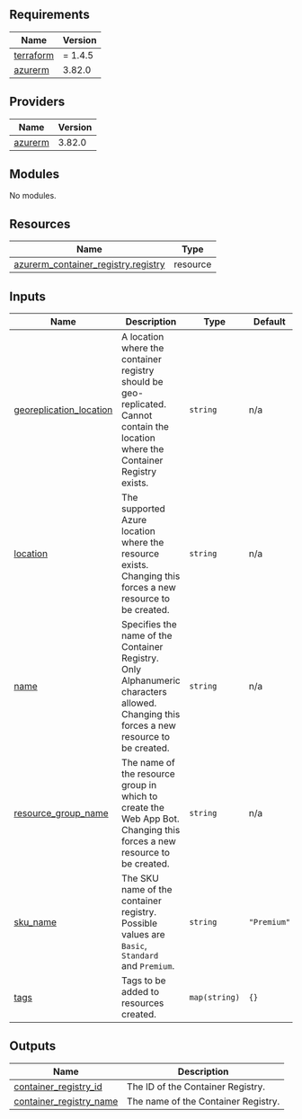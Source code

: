 <!-- BEGINNING OF PRE-COMMIT-TERRAFORM DOCS HOOK --->
## Requirements

| Name | Version |
|------|---------|
| <a name="requirement_terraform"></a> [terraform](#requirement\_terraform) | = 1.4.5 |
| <a name="requirement_azurerm"></a> [azurerm](#requirement\_azurerm) | 3.82.0 |

## Providers

| Name | Version |
|------|---------|
| <a name="provider_azurerm"></a> [azurerm](#provider\_azurerm) | 3.82.0 |

## Modules

No modules.

## Resources

| Name | Type |
|------|------|
| [azurerm_container_registry.registry](https://registry.terraform.io/providers/hashicorp/azurerm/3.82.0/docs/resources/container_registry) | resource |

## Inputs

| Name | Description | Type | Default | Required |
|------|-------------|------|---------|:--------:|
| <a name="input_georeplication_location"></a> [georeplication\_location](#input\_georeplication\_location) | A location where the container registry should be geo-replicated.<br>Cannot contain the location where the Container Registry exists. | `string` | n/a | yes |
| <a name="input_location"></a> [location](#input\_location) | The supported Azure location where the resource exists. <br>Changing this forces a new resource to be created. | `string` | n/a | yes |
| <a name="input_name"></a> [name](#input\_name) | Specifies the name of the Container Registry. <br>Only Alphanumeric characters allowed. Changing this forces a new <br>resource to be created. | `string` | n/a | yes |
| <a name="input_resource_group_name"></a> [resource\_group\_name](#input\_resource\_group\_name) | The name of the resource group in which to create the Web App Bot. <br>Changing this forces a new resource to be created. | `string` | n/a | yes |
| <a name="input_sku_name"></a> [sku\_name](#input\_sku\_name) | The SKU name of the container registry. Possible values are `Basic`, `Standard`<br>and `Premium`. | `string` | `"Premium"` | no |
| <a name="input_tags"></a> [tags](#input\_tags) | Tags to be added to resources created. | `map(string)` | `{}` | no |

## Outputs

| Name | Description |
|------|-------------|
| <a name="output_container_registry_id"></a> [container\_registry\_id](#output\_container\_registry\_id) | The ID of the Container Registry. |
| <a name="output_container_registry_name"></a> [container\_registry\_name](#output\_container\_registry\_name) | The name of the Container Registry. |
<!-- END OF PRE-COMMIT-TERRAFORM DOCS HOOK --->
